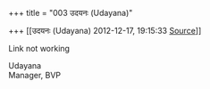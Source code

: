 +++
title = "003 उदयनः (Udayana)"

+++
[[उदयनः (Udayana)	2012-12-17, 19:15:33 [Source](https://groups.google.com/g/bvparishat/c/WrHG6vCR98E)]]



Link not working  
  
  
Udayana   
Manager, BVP  

